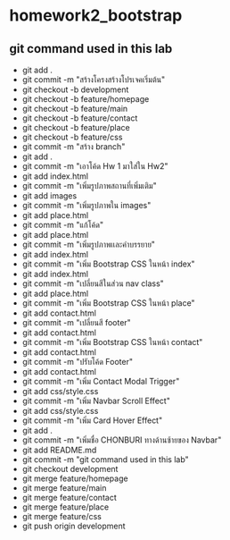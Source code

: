# homework2_bootstrap
## git command used in this lab
- git add .
- git commit -m "สร้างโครงสร้างโปรเจคเริ่มต้น"
- git checkout -b development
-  git checkout -b feature/homepage
-  git checkout -b feature/main
-  git checkout -b feature/contact
-  git checkout -b feature/place
-  git checkout -b feature/css
- git commit -m "สร้าง branch"
- git add .
- git commit -m "เอาโค้ด Hw 1 มาใส่ใน Hw2"
- git add index.html
- git commit -m "เพิ่มรูปภาพสถานที่เพิ่มเติม"
- git add images
- git commit -m "เพิ่มรูปภาพใน images"  
- git add place.html
- git commit -m "แก้โค้ด" 
- git add place.html
- git commit -m "เพิ่มรูปภาพเเละคำบรรยาย"
- git add index.html
- git commit -m "เพิ่ม Bootstrap CSS ในหน้า index"
- git add index.html
- git commit -m "เปลี่ยนสีในส่วน nav class" 
- git add place.html
- git commit -m "เพิ่ม Bootstrap CSS ในหน้า place"
- git add contact.html
- git commit -m "เปลี่ยนสี footer"
- git add contact.html
- git commit -m "เพิ่ม Bootstrap CSS ในหน้า contact"
- git add contact.html
- git commit -m "ปรับโค้ด Footer" 
- git add contact.html
- git commit -m "เพิ่ม Contact Modal Trigger"
- git add css/style.css 
- git commit -m "เพิ่ม Navbar Scroll Effect" 
- git add css/style.css
- git commit -m "เพิ่ม Card Hover Effect"
- git add .
- git commit -m "เพิ่มชื่อ CHONBURI ทางด้านซ้ายของ Navbar"
- git add README.md
- git commit -m "git command used in this lab"
- git checkout development
- git merge feature/homepage
- git merge feature/main
- git merge feature/contact
- git merge feature/place
- git merge feature/css
- git push origin development